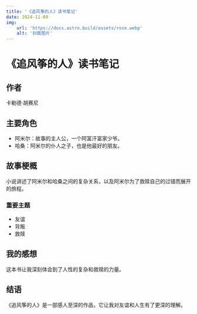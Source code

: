 ```yaml
---
title: '《追风筝的人》读书笔记'
date: 2024-11-09
img: 
    url: 'https://docs.astro.build/assets/rose.webp'
    alt: '封面图片'
---
```



# 《追风筝的人》读书笔记

## 作者

卡勒德·胡赛尼

## 主要角色

- 阿米尔：故事的主人公，一个阿富汗富家少爷。
- 哈桑：阿米尔的仆人之子，也是他最好的朋友。

## 故事梗概

小说讲述了阿米尔和哈桑之间的复杂关系，以及阿米尔为了救赎自己的过错而展开的旅程。

### 重要主题

- 友谊
- 背叛
- 救赎

## 我的感想

这本书让我深刻体会到了人性的复杂和救赎的力量。

## 结语

《追风筝的人》是一部感人至深的作品，它让我对友谊和人生有了更深的理解。